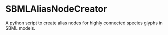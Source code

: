 # SBMLAliasNodeCreator

A python script to create alias nodes for highly connected species glyphs in SBML models.


